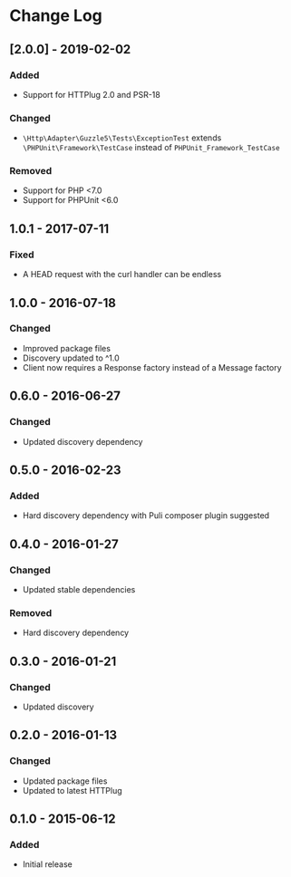 # Change Log

## [2.0.0] - 2019-02-02

### Added

- Support for HTTPlug 2.0 and PSR-18

### Changed

- `\Http\Adapter\Guzzle5\Tests\ExceptionTest` extends `\PHPUnit\Framework\TestCase` instead of `PHPUnit_Framework_TestCase`

### Removed

- Support for PHP <7.0
- Support for PHPUnit <6.0

## 1.0.1 - 2017-07-11

### Fixed

- A HEAD request with the curl handler can be endless

## 1.0.0 - 2016-07-18

### Changed

- Improved package files
- Discovery updated to ^1.0
- Client now requires a Response factory instead of a Message factory


## 0.6.0 - 2016-06-27

### Changed

- Updated discovery dependency


## 0.5.0 - 2016-02-23

### Added

- Hard discovery dependency with Puli composer plugin suggested


## 0.4.0 - 2016-01-27

### Changed

- Updated stable dependencies

### Removed

- Hard discovery dependency


## 0.3.0 - 2016-01-21

### Changed

- Updated discovery


## 0.2.0 - 2016-01-13

### Changed

- Updated package files
- Updated to latest HTTPlug


## 0.1.0 - 2015-06-12

### Added

- Initial release
